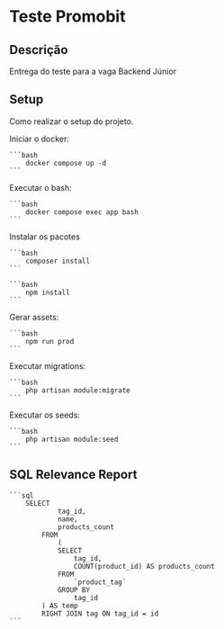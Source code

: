# Teste Promobit

## Descrição
Entrega do teste para a vaga Backend Júnior

## Setup
Como realizar o setup do projeto.

Iniciar o docker:

    ```bash
        docker compose up -d
    ```

Executar o bash:

    ```bash
        docker compose exec app bash
    ```

Instalar os pacotes

    ```bash
        composer install
    ```

    ```bash
        npm install
    ```

Gerar assets:

    ```bash
        npm run prod
    ```

Executar migrations:

    ```bash
        php artisan module:migrate
    ```

Executar os seeds:

    ```bash
        php artisan module:seed
    ```


## SQL Relevance Report

    ```sql
        SELECT
                tag_id,
                name,
                products_count
            FROM
                (
                SELECT
                    tag_id,
                    COUNT(product_id) AS products_count
                FROM
                    `product_tag`
                GROUP BY
                    tag_id
            ) AS temp
            RIGHT JOIN tag ON tag_id = id
    ```
